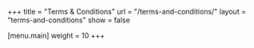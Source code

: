 +++
title = "Terms & Conditions"
url = "/terms-and-conditions/"
layout = "terms-and-conditions"
show = false

[menu.main]
weight = 10
+++
